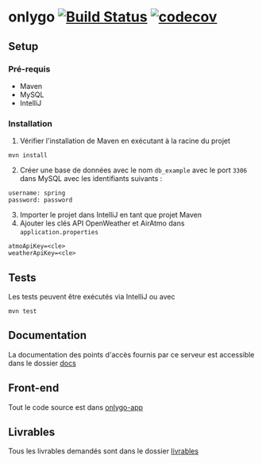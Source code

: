 # onlygo [![Build Status](https://travis-ci.org/heptastique/onlygo.svg?branch=master)](https://travis-ci.org/heptastique/onlygo) [![codecov](https://codecov.io/gh/heptastique/onlygo/branch/master/graph/badge.svg)](https://codecov.io/gh/heptastique/onlygo)

## Setup

### Pré-requis
- Maven
- MySQL
- IntelliJ

### Installation
1. Vérifier l'installation de Maven en exécutant à la racine du projet
```
mvn install
```
2. Créer une base de données avec le nom `db_example` avec le port `3306` dans MySQL avec les identifiants suivants :
```
username: spring
password: password
```
3. Importer le projet dans IntelliJ en tant que projet Maven
4. Ajouter les clés API OpenWeather et AirAtmo dans `application.properties`

```
atmoApiKey=<cle>
weatherApiKey=<cle>
```

## Tests
Les tests peuvent être exécutés via IntelliJ ou avec
```
mvn test
```

## Documentation

La documentation des points d'accès fournis par ce serveur est accessible dans le dossier [docs](https://github.com/heptastique/onlygo/tree/master/docs)

## Front-end

Tout le code source est dans [onlygo-app](https://github.com/heptastique/onlygo-app)

## Livrables

Tous les livrables demandés sont dans le dossier [livrables](https://github.com/heptastique/onlygo/tree/master/livrables)
